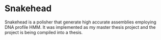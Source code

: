 # Snakehead
Snakehead is a polisher that generate high accurate assemblies employing DNA profile HMM.
It was implemented as my master thesis project and the project is being compiled into a thesis.
